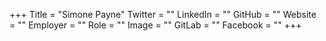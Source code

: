 +++
Title = "Simone Payne"
Twitter = ""
LinkedIn = ""
GitHub = ""
Website = ""
Employer = ""
Role = ""
Image = ""
GitLab = ""
Facebook = ""
+++

